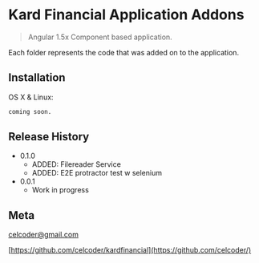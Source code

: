 # Kard Financial Application Addons
> Angular 1.5x Component based application.

Each folder represents the code that was added on to the application.

## Installation

OS X & Linux:

```sh
coming soon.
```

## Release History

* 0.1.0
    * ADDED: Filereader Service
    * ADDED: E2E protractor test w selenium
* 0.0.1
    * Work in progress

## Meta

celcoder@gmail.com

[https://github.com/celcoder/kardfinancial](https://github.com/celcoder/)
